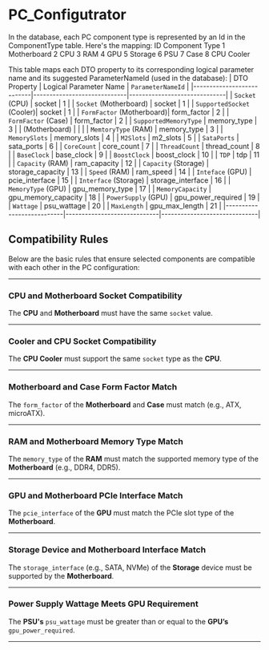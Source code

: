 # PC_Configutrator

In the database, each PC component type is represented by an Id in the ComponentType table. Here's the mapping:
    ID	Component Type
    1	Motherboard
    2	CPU
    3	RAM
    4	GPU
    5	Storage
    6	PSU
    7	Case
    8	CPU Cooler

This table maps each DTO property to its corresponding logical parameter name and its suggested ParameterNameId (used in the database):
| DTO Property              | Logical Parameter Name      |        `ParameterNameId`     |
|---------------------------|-----------------------------|------------------------------|
| `Socket` (CPU)            | socket                      | 1                            |
| `Socket` (Motherboard)    | socket                      | 1                            |
| `SupportedSocket` (Cooler)| socket                      | 1                            |
| `FormFactor` (Motherboard)| form_factor                 | 2                            |
| `FormFactor` (Case)       | form_factor                 | 2                            |
| `SupportedMemoryType`     | memory_type                 | 3                            |
|     (Motherboard)         |                             |                              |
| `MemtoryType` (RAM)       | memory_type                 | 3                            |
| `MemorySlots`             | memory_slots                | 4                            |
| `M2Slots`                 | m2_slots                    | 5                            |
| `SataPorts`               | sata_ports                  | 6                            |
| `CoreCount`               | core_count                  | 7                            |
| `ThreadCount`             | thread_count                | 8                            |
| `BaseClock`               | base_clock                  | 9                            |
| `BoostClock`              | boost_clock                 | 10                           |
| `TDP`                     | tdp                         | 11                           |
| `Capacity` (RAM)          | ram_capacity                | 12                           |
| `Capacity` (Storage)      | storage_capacity            | 13                           |
| `Speed` (RAM)             | ram_speed                   | 14                           |
| `Inteface` (GPU)          | pcie_interface              | 15                           |
| `Interface` (Storage)     | storage_interface           | 16                           |
| `MemoryType` (GPU)        | gpu_memory_type             | 17                           |
| `MemoryCapacity`          | gpu_memory_capacity         | 18                           |
| `PowerSupply` (GPU)       | gpu_power_required          | 19                           |
| `Wattage`                 | psu_wattage                 | 20                           |
| `MaxLength`               | gpu_max_length              | 21                           |
|---------------------------|-----------------------------|------------------------------|

##  Compatibility Rules

Below are the basic rules that ensure selected components are compatible with each other in the PC configuration:

---

### CPU and Motherboard Socket Compatibility  
The **CPU** and **Motherboard** must have the same `socket` value.  


---

### Cooler and CPU Socket Compatibility  
The **CPU Cooler** must support the same `socket` type as the **CPU**.  

---

### Motherboard and Case Form Factor Match  
The `form_factor` of the **Motherboard** and **Case** must match (e.g., ATX, microATX).  

---

### RAM and Motherboard Memory Type Match  
The `memory_type` of the **RAM** must match the supported memory type of the **Motherboard** (e.g., DDR4, DDR5).  

---

### GPU and Motherboard PCIe Interface Match  
The `pcie_interface` of the **GPU** must match the PCIe slot type of the **Motherboard**.  

---

### Storage Device and Motherboard Interface Match  
The `storage_interface` (e.g., SATA, NVMe) of the **Storage** device must be supported by the **Motherboard**.  

---

### Power Supply Wattage Meets GPU Requirement  
The **PSU's** `psu_wattage` must be greater than or equal to the **GPU’s** `gpu_power_required`.  

---

